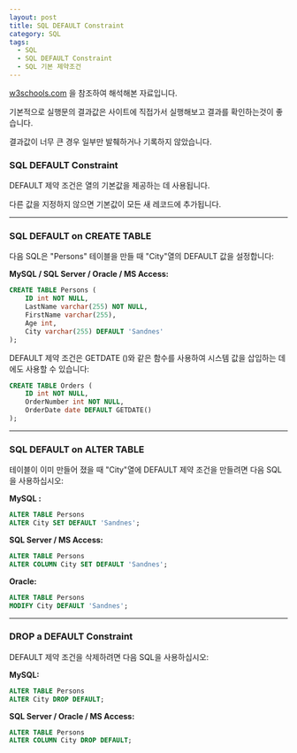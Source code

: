 ```yaml
---
layout: post
title: SQL DEFAULT Constraint
category: SQL
tags:
  - SQL
  - SQL DEFAULT Constraint
  - SQL 기본 제약조건
---
```




[w3schools.com](www.w3schools.com/sql) 을 참조하여 해석해본 자료입니다.

기본적으로 실행문의 결과값은 사이트에 직접가서 실행해보고 결과를 확인하는것이 좋습니다.

결과값이 너무 큰 경우 일부만 발췌하거나 기록하지 않았습니다.





### SQL DEFAULT Constraint

DEFAULT 제약 조건은 열의 기본값을 제공하는 데 사용됩니다.

다른 값을 지정하지 않으면 기본값이 모든 새 레코드에 추가됩니다.

---



### SQL DEFAULT on CREATE TABLE

다음 SQL은 "Persons" 테이블을 만들 때 "City"열의 DEFAULT 값을 설정합니다:

**MySQL / SQL Server / Oracle / MS Access:**

```sql
CREATE TABLE Persons (
    ID int NOT NULL,
    LastName varchar(255) NOT NULL,
    FirstName varchar(255),
    Age int,
    City varchar(255) DEFAULT 'Sandnes'
);
```



DEFAULT 제약 조건은 GETDATE ()와 같은 함수를 사용하여 시스템 값을 삽입하는 데에도 사용할 수 있습니다:

```sql
CREATE TABLE Orders (
    ID int NOT NULL,
    OrderNumber int NOT NULL,
    OrderDate date DEFAULT GETDATE()
);
```

---



### SQL DEFAULT on ALTER TABLE

테이블이 이미 만들어 졌을 때 "City"열에 DEFAULT 제약 조건을 만들려면 다음 SQL을 사용하십시오:

**MySQL :**

```sql
ALTER TABLE Persons
ALTER City SET DEFAULT 'Sandnes';
```

**SQL Server / MS Access:**

```sql
ALTER TABLE Persons
ALTER COLUMN City SET DEFAULT 'Sandnes';
```

**Oracle:**

```sql
ALTER TABLE Persons
MODIFY City DEFAULT 'Sandnes';
```

---



### DROP a DEFAULT Constraint

DEFAULT 제약 조건을 삭제하려면 다음 SQL을 사용하십시오:


**MySQL:**

```sql
ALTER TABLE Persons
ALTER City DROP DEFAULT;
```

**SQL Server / Oracle / MS Access:**

```sql
ALTER TABLE Persons
ALTER COLUMN City DROP DEFAULT;
```

